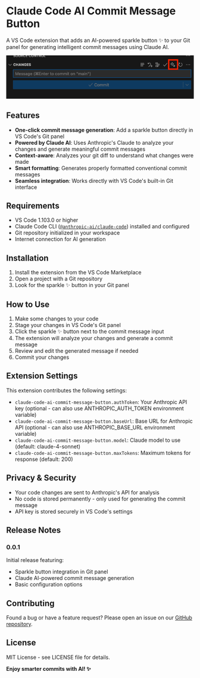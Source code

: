 # Claude Code AI Commit Message Button

A VS Code extension that adds an AI-powered sparkle button ✨ to your Git panel for generating intelligent commit messages using Claude AI.

![Sparkle button in Git panel](screenshots/sparkle-button-demo.png)

## Features

- **One-click commit message generation**: Add a sparkle button directly in VS Code's Git panel
- **Powered by Claude AI**: Uses Anthropic's Claude to analyze your changes and generate meaningful commit messages
- **Context-aware**: Analyzes your git diff to understand what changes were made
- **Smart formatting**: Generates properly formatted conventional commit messages
- **Seamless integration**: Works directly with VS Code's built-in Git interface

## Requirements

- VS Code 1.103.0 or higher
- Claude Code CLI ([`@anthropic-ai/claude-code`](https://docs.anthropic.com/en/docs/claude-code/quickstart)) installed and configured
- Git repository initialized in your workspace
- Internet connection for AI generation

## Installation

1. Install the extension from the VS Code Marketplace
2. Open a project with a Git repository
3. Look for the sparkle ✨ button in your Git panel

## How to Use

1. Make some changes to your code
2. Stage your changes in VS Code's Git panel
3. Click the sparkle ✨ button next to the commit message input
4. The extension will analyze your changes and generate a commit message
5. Review and edit the generated message if needed
6. Commit your changes

## Extension Settings

This extension contributes the following settings:

* `claude-code-ai-commit-message-button.authToken`: Your Anthropic API key (optional - can also use ANTHROPIC_AUTH_TOKEN environment variable)
* `claude-code-ai-commit-message-button.baseUrl`: Base URL for Anthropic API (optional - can also use ANTHROPIC_BASE_URL environment variable)
* `claude-code-ai-commit-message-button.model`: Claude model to use (default: claude-4-sonnet)
* `claude-code-ai-commit-message-button.maxTokens`: Maximum tokens for response (default: 200)

## Privacy & Security

- Your code changes are sent to Anthropic's API for analysis
- No code is stored permanently - only used for generating the commit message
- API key is stored securely in VS Code's settings

## Release Notes

### 0.0.1

Initial release featuring:
- Sparkle button integration in Git panel
- Claude AI-powered commit message generation
- Basic configuration options

## Contributing

Found a bug or have a feature request? Please open an issue on our [GitHub repository](https://github.com/taltukh/claude-code-ai-commit-message-button).

## License

MIT License - see LICENSE file for details.

**Enjoy smarter commits with AI! ✨**
